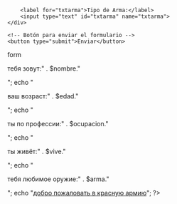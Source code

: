         <label for="txtarma">Tipo de Arma:</label>
        <input type="text" id="txtarma" name="txtarma">
    </div>

    <!-- Botón para enviar el formulario -->
    <button type="submit">Enviar</button>
</form>



form
<?php
    $nombre= $_POST["txtnombre"];   
    $edad= $_POST["txtedad"];
    $ocupacion= $_POST["txtocupacion"];
    $vive= $_POST["txtvive"];
    $arma= $_POST["txtarma"];
     // usamos un arreglo para almacenar  
    echo "<p>тебя зовут:" . $nombre."</p> ";
    echo "<p>ваш возраст:" . $edad."</p> ";
    echo "<p>ты по профессии:" . $ocupacion."</p> ";
    echo "<p>ты живёт:" . $vive."</p> ";
    echo "<p>тебя любимое оружие:" . $arma."</p> ";
    echo "<a href='index.php'>добро пожаловать в красную армию</a>";   
?>

